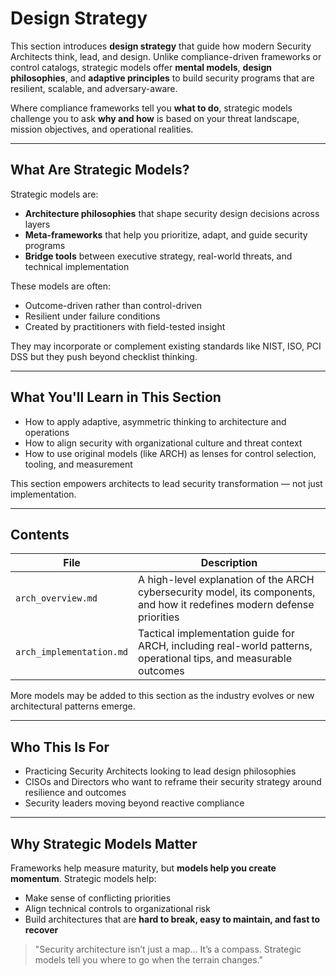 # Design Strategy

This section introduces **design strategy** that guide how modern Security Architects think, lead, and design. Unlike compliance-driven frameworks or control catalogs, strategic models offer **mental models**, **design philosophies**, and **adaptive principles** to build security programs that are resilient, scalable, and adversary-aware.

Where compliance frameworks tell you **what to do**, strategic models challenge you to ask **why and how** is based on your threat landscape, mission objectives, and operational realities.

---

## What Are Strategic Models?
Strategic models are:
- **Architecture philosophies** that shape security design decisions across layers
- **Meta-frameworks** that help you prioritize, adapt, and guide security programs
- **Bridge tools** between executive strategy, real-world threats, and technical implementation

These models are often:
- Outcome-driven rather than control-driven
- Resilient under failure conditions
- Created by practitioners with field-tested insight

They may incorporate or complement existing standards like NIST, ISO, PCI DSS but they push beyond checklist thinking.

---

## What You'll Learn in This Section
- How to apply adaptive, asymmetric thinking to architecture and operations
- How to align security with organizational culture and threat context
- How to use original models (like ARCH) as lenses for control selection, tooling, and measurement

This section empowers architects to lead security transformation — not just implementation.

---

## Contents

| File | Description |
|------|-------------|
| `arch_overview.md` | A high-level explanation of the ARCH cybersecurity model, its components, and how it redefines modern defense priorities |
| `arch_implementation.md` | Tactical implementation guide for ARCH, including real-world patterns, operational tips, and measurable outcomes |

More models may be added to this section as the industry evolves or new architectural patterns emerge.

---

## Who This Is For
- Practicing Security Architects looking to lead design philosophies
- CISOs and Directors who want to reframe their security strategy around resilience and outcomes
- Security leaders moving beyond reactive compliance

---

## Why Strategic Models Matter
Frameworks help measure maturity, but **models help you create momentum**. Strategic models help:
- Make sense of conflicting priorities
- Align technical controls to organizational risk
- Build architectures that are **hard to break, easy to maintain, and fast to recover**

> "Security architecture isn’t just a map... It’s a compass. Strategic models tell you where to go when the terrain changes."
